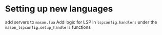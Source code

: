 # Setting up new languages

add servers to `mason.lua`
Add logic for LSP in `lspconfig.handlers` under the `mason_lspconfig.setup_handlers` functions
